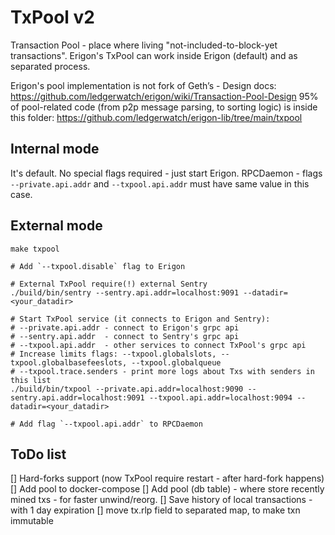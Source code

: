 # TxPool v2

Transaction Pool - place where living "not-included-to-block-yet transactions".
Erigon's TxPool can work inside Erigon (default) and as separated process.

Erigon's pool implementation is not fork of Geth’s - Design
docs: https://github.com/ledgerwatch/erigon/wiki/Transaction-Pool-Design
95% of pool-related code (from p2p message parsing, to sorting logic) is inside this
folder: https://github.com/ledgerwatch/erigon-lib/tree/main/txpool

## Internal mode

It's default. No special flags required - just start Erigon.
RPCDaemon - flags `--private.api.addr` and `--txpool.api.addr` must have same value in this case.

## External mode

```
make txpool

# Add `--txpool.disable` flag to Erigon

# External TxPool require(!) external Sentry
./build/bin/sentry --sentry.api.addr=localhost:9091 --datadir=<your_datadir>

# Start TxPool service (it connects to Erigon and Sentry):
# --private.api.addr - connect to Erigon's grpc api
# --sentry.api.addr  - connect to Sentry's grpc api
# --txpool.api.addr  - other services to connect TxPool's grpc api
# Increase limits flags: --txpool.globalslots, --txpool.globalbasefeeslots, --txpool.globalqueue
# --txpool.trace.senders - print more logs about Txs with senders in this list
./build/bin/txpool --private.api.addr=localhost:9090 --sentry.api.addr=localhost:9091 --txpool.api.addr=localhost:9094 --datadir=<your_datadir>

# Add flag `--txpool.api.addr` to RPCDaemon
```

## ToDo list

[] Hard-forks support (now TxPool require restart - after hard-fork happens)
[] Add pool to docker-compose
[] Add pool (db table) - where store recently mined txs - for faster unwind/reorg.
[] Save history of local transactions - with 1 day expiration
[] move tx.rlp field to separated map, to make txn immutable
